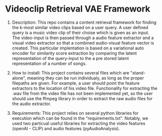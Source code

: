 # Videoclip Retrieval VAE Framework

1. Description: This repo contains a content retrieval framework for finding the k-most similar video clips based on a user query. A user defined query is a music video clip of their choise which is given as an input. The video-input is then passed through a audio feature extractor and a visual video extractor so that a combined audio-visual feature vector is created. This particular implentation is based on a variational auto encoder for similarity score extraction by comparing the latent representation of the query-input to the a pre stored latent representation of a number of songs.

2. How to install: This project contains several files which are "stand-alone", meaning they can be run individualy, as long as the proper filepaths are given. For example, a user should point the feature extractors to the location of his video file. Functionality for extracting the .wav file from the video file has not been implemented yet, so the user should use the ffmpeg library in order to extract the raw audio files for the audio extractor.

3. Requirements: This project relies on several python libraries for execution which can be found in the "requirements.txt". Notably, we used two particual useful libraries for extracting the video features (openAI - CLIP) and audio features (pyAudioAnalysis).

